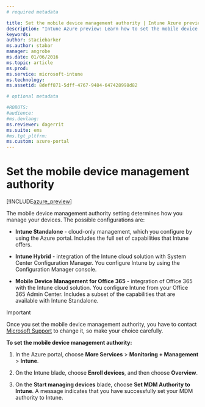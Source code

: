 ```yaml
---
# required metadata

title: Set the mobile device management authority | Intune Azure preview | Microsoft Docs
description: "Intune Azure preview: Learn how to set the mobile device management authority in Intune. "
keywords:
author: staciebarker
ms.author: stabar
manager: angrobe
ms.date: 01/06/2016
ms.topic: article
ms.prod:
ms.service: microsoft-intune
ms.technology:
ms.assetid: 8deff871-5dff-4767-9484-647428998d82

# optional metadata

#ROBOTS:
#audience:
#ms.devlang:
ms.reviewer: dagerrit
ms.suite: ems
#ms.tgt_pltfrm:
ms.custom: azure-portal
---
```


# Set the mobile device management authority 

[!INCLUDE[azure_preview](../includes/azure_preview.md)]

The mobile device management authority setting determines how you manage your devices. The possible configurations are:

- **Intune Standalone** - cloud-only management, which you configure by using the Azure portal. Includes the full set of capabilities that Intune offers.

- **Intune Hybrid** - integration of the Intune cloud solution with System Center Configuration Manager. You configure Intune by using the Configuration Manager console.

- **Mobile Device Management for Office 365** - integration of Office 365 with the Intune cloud solution. You configure Intune from your Office 365 Admin Center. Includes a subset of the capabilities that are available with Intune Standalone.

>[!IMPORTANT]
>Once you set the mobile device management authority, you have to contact [Microsoft Support](https://docs.microsoft.com/intune/troubleshoot/how-to-get-support-for-microsoft-intune) to change it, so make your choice carefully.

**To set the mobile device management authority:**

1. In the Azure portal, choose **More Services** > **Monitoring + Management** > **Intune**.

2. On the Intune blade, choose **Enroll devices**, and then choose **Overview**.

3. On the **Start managing devices** blade, choose **Set MDM Authority to Intune**. A message indicates that you have successfully set your MDM authority to Intune.
